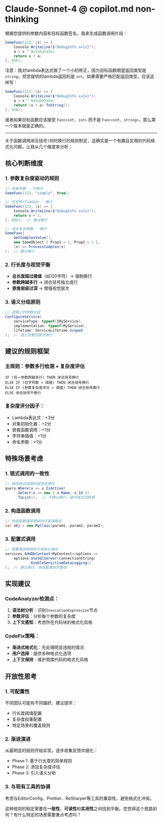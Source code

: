 # Claude-Sonnet-4 @ copilot.md non-thinking

根据您提供的参数内容和目标函数签名，我来生成函数调用片段：

```csharp
SomeFunc(123, (x) => {
    Console.WriteLine($"DebugInfo x={x}");
    a = x ^ 0x5a5a5a5a;
    return x + a;
}, 456);
```

注意：我对lambda表达式做了一个小的修正，因为目标函数期望返回类型是 `string`，但您提供的lambda返回的是 `int`。如果需要严格匹配返回类型，应该这样写：

```csharp
SomeFunc(123, (x) => {
    Console.WriteLine($"DebugInfo x={x}");
    a = x ^ 0x5a5a5a5a;
    return (x + a).ToString();
}, 456);
```

或者如果目标函数应该接受 `Func<int, int>` 而不是 `Func<int, string>`，那么第一个版本就是正确的。

---

关于函数调用闭合括号`)`何时换行的规则制定，这确实是一个有趣且实用的代码格式化问题。让我从几个维度来分析：

## 核心判断维度

### 1. **参数复杂度驱动的规则**
```csharp
// 简单参数 - 不换行
SomeFunc(123, "simple", true);

// 包含多行lambda - 换行
SomeFunc(123, (x) => {
    Console.WriteLine($"DebugInfo x={x}");
    return x + 1;
}, 456);  // 建议换行

// 混合复杂参数 - 换行
SomeFunc(
    GetComplexValue(),
    new SomeObject { Prop1 = 1, Prop2 = 2 },
    (x) => ProcessComplex(x)
);  // 建议换行
```

### 2. **行长度与视觉平衡**
- **总长度超过阈值**（如120字符）→ 强制换行
- **参数跨越多行** → 闭合括号独立成行
- **嵌套层级过深** → 增强视觉层次

### 3. **语义分组原则**
```csharp
// 逻辑上的参数分组
ConfigureService(
    serviceType: typeof(IMyService),
    implementation: typeof(MyService),
    lifetime: ServiceLifetime.Scoped
);  // 语义完整性要求换行
```

## 建议的规则框架

### 主规则：**参数多行检测 + 复杂度评估**

```
IF (任一参数跨越多行) THEN 闭合括号换行
ELSE IF (总字符数 > 阈值) THEN 闭合括号换行  
ELSE IF (参数复杂度评分 > 阈值) THEN 闭合括号换行
ELSE 闭合括号不换行
```

### 复杂度评分因子：
- Lambda表达式：+3分
- 对象初始化器：+2分
- 嵌套函数调用：+1分
- 字符串插值：+1分
- 命名参数：+1分

## 特殊场景考虑

### 1. **链式调用的一致性**
```csharp
// 保持链式调用的视觉连贯性
query.Where(x => x.IsActive)
     .Select(x => new { x.Name, x.Id })
     .ToList();  // 不建议换行，破坏链式流畅感
```

### 2. **构造函数调用**
```csharp
// 构造函数通常更倾向于紧凑格式
var obj = new MyClass(param1, param2, param3);
```

### 3. **配置式调用**
```csharp
// 配置类调用倾向于结构化格式
services.AddDbContext<MyContext>(options =>
    options.UseSqlServer(connectionString)
           .EnableSensitiveDataLogging()
);  // 建议换行，体现配置的完整性
```

## 实现建议

### CodeAnalyzer检测点：
1. **语法树分析**：识别`InvocationExpression`节点
2. **参数评估**：分析每个参数的复杂度
3. **上下文感知**：考虑所在代码块的格式化风格

### CodeFix策略：
- **渐进式格式化**：先处理明显违规的情况
- **用户选择**：提供多种格式化选项
- **上下文保持**：维护周围代码的格式化风格

## 开放性思考

### 1. **可配置性**
不同团队可能有不同偏好，建议提供：
- 行长度阈值配置
- 复杂度权重配置
- 特定场景的覆盖规则

### 2. **渐进演进**
从最明显的规则开始实现，逐步收集反馈并细化：
- Phase 1: 基于行长度的简单规则
- Phase 2: 添加复杂度评估
- Phase 3: 引入语义分析

### 3. **与现有工具的协调**
考虑与EditorConfig、Prettier、ReSharper等工具的兼容性，避免格式化冲突。

这种规则的制定需要在**一致性**、**可读性**和**实用性**之间找到平衡。您觉得这个思路如何？有什么特定的场景需要重点考虑吗？
